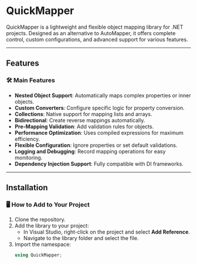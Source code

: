 # QuickMapper

QuickMapper is a lightweight and flexible object mapping library for .NET projects. Designed as an alternative to AutoMapper, it offers complete control, custom configurations, and advanced support for various features.

---

## Features

### 🛠️ Main Features

- **Nested Object Support**: Automatically maps complex properties or inner objects.
- **Custom Converters**: Configure specific logic for property conversion.
- **Collections**: Native support for mapping lists and arrays.
- **Bidirectional**: Create reverse mappings automatically.
- **Pre-Mapping Validation**: Add validation rules for objects.
- **Performance Optimization**: Uses compiled expressions for maximum efficiency.
- **Flexible Configuration**: Ignore properties or set default validations.
- **Logging and Debugging**: Record mapping operations for easy monitoring.
- **Dependency Injection Support**: Fully compatible with DI frameworks.

---

## Installation

### 🖥️ How to Add to Your Project

1. Clone the repository.
2. Add the library to your project:
   - In Visual Studio, right-click on the project and select **Add Reference**.
   - Navigate to the library folder and select the file.
3. Import the namespace:
   ```csharp
   using QuickMapper;
   ```
